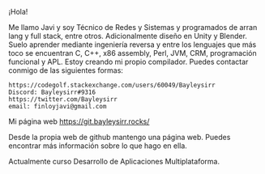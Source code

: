 ¡Hola!

Me llamo Javi y soy Técnico de Redes y Sistemas y programados de arran lang y full stack, entre otros. Adicionalmente diseño en Unity y Blender. Suelo aprender mediante ingeniería reversa y entre los lenguajes que más toco se encuentran C, C++, x86 assembly, Perl, JVM, CRM, programación funcional y APL. Estoy creando mi propio compilador. Puedes contactar conmigo de las siguientes formas:

    https://codegolf.stackexchange.com/users/60049/Bayleysirr
    Discord: Bayleysirr#9316
    https://twitter.com/Bayleysirr
    email: finloyjavi@gmail.com

Mi página web
    https://git.bayleysirr.rocks/

Desde la propia web de github mantengo una página web. Puedes encontrar más información sobre lo que hago en ella.

Actualmente curso Desarrollo de Aplicaciones Multiplataforma.
